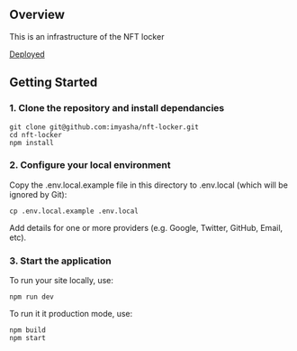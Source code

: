 ## Overview

This is an infrastructure of the NFT locker

[Deployed](https://nft-locker.vercel.app/)

## Getting Started

### 1. Clone the repository and install dependancies

```
git clone git@github.com:imyasha/nft-locker.git
cd nft-locker
npm install
```

### 2. Configure your local environment

Copy the .env.local.example file in this directory to .env.local (which will be ignored by Git):

```
cp .env.local.example .env.local
```

Add details for one or more providers (e.g. Google, Twitter, GitHub, Email, etc).

### 3. Start the application

To run your site locally, use:

```
npm run dev
```

To run it it production mode, use:

```
npm build
npm start
```
